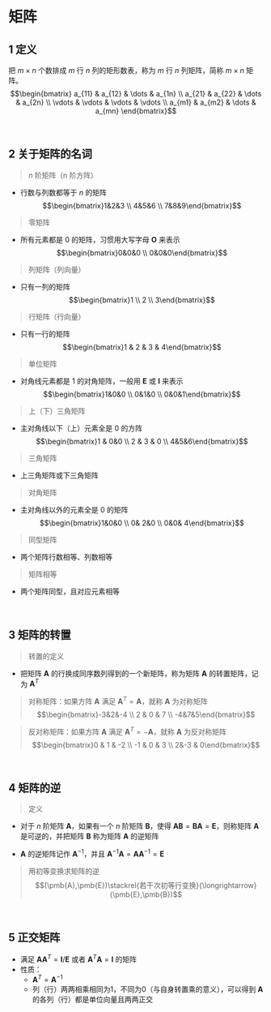 &emsp;
# 矩阵

## 1 定义
把 $m\times n$ 个数排成 $m$ 行 $n$ 列的矩形数表，称为 $m$ 行 $n$ 列矩阵，简称 $m\times n$ 矩阵。
$$\begin{bmatrix}
a_{11} & a_{12} & \dots & a_{1n} \\
a_{21} & a_{22} & \dots & a_{2n} \\
\vdots & \vdots & \vdots & \vdots \\
a_{m1} & a_{m2} & \dots & a_{mn}
\end{bmatrix}$$

&emsp;
## 2 关于矩阵的名词
>$n$ 阶矩阵（n 阶方阵）
- 行数与列数都等于 $n$ 的矩阵
$$\begin{bmatrix}1&2&3 \\
4&5&6 \\ 7&8&9\end{bmatrix}$$

>零矩阵
- 所有元素都是 $0$ 的矩阵，习惯用大写字母 $\pmb{O}$ 来表示
$$\begin{bmatrix}0&0&0 \\ 0&0&0\end{bmatrix}$$

>列矩阵（列向量）
- 只有一列的矩阵
$$\begin{bmatrix}1 \\ 2 \\ 3\end{bmatrix}$$

>行矩阵（行向量）
- 只有一行的矩阵
$$\begin{bmatrix}1 & 2 & 3 & 4\end{bmatrix}$$


>单位矩阵
- 对角线元素都是 $1$ 的对角矩阵，一般用 $\pmb{E}$ 或 $\pmb{I}$ 来表示
$$\begin{bmatrix}1&0&0 \\ 0&1&0 \\ 0&0&1\end{bmatrix}$$


>上（下）三角矩阵
- 主对角线以下（上）元素全是 $0$ 的方阵
$$\begin{bmatrix}1 & 0&0 \\ 2 & 3 & 0 \\ 4&5&6\end{bmatrix}$$

>三角矩阵
- 上三角矩阵或下三角矩阵

>对角矩阵
- 主对角线以外的元素全是 $0$ 的矩阵
$$\begin{bmatrix}1&0&0 \\ 0& 2&0 \\ 0&0& 4\end{bmatrix}$$

>同型矩阵
- 两个矩阵行数相等、列数相等
>矩阵相等
- 两个矩阵同型，且对应元素相等

&emsp;
## 3 矩阵的转置
>转置的定义
- 把矩阵 $\pmb{A}$ 的行换成同序数列得到的一个新矩阵，称为矩阵 $\pmb{A}$ 的转置矩阵，记为 $\pmb{A}^T$


>对称矩阵：如果方阵 $\pmb{A}$ 满足 $\pmb{A}^T = \pmb{A}$，就称 $\pmb{A}$ 为对称矩阵
$$\begin{bmatrix}-3&2&-4 \\ 2 & 0 & 7 \\ -4&7&5\end{bmatrix}$$

>反对称矩阵：如果方阵 $\pmb{A}$ 满足 $\pmb{A}^T = -\pmb{A}$，就称 $\pmb{A}$ 为反对称矩阵
$$\begin{bmatrix}0 & 1 & -2 \\ -1 & 0 & 3 \\ 2&-3 & 0\end{bmatrix}$$

&emsp;
## 4 矩阵的逆
>定义
- 对于 $n$ 阶矩阵 $\pmb{A}$，如果有一个 $n$ 阶矩阵 $\pmb{B}$，使得 $\pmb{AB} = \pmb{BA} = \pmb{E}$，则称矩阵 $\pmb{A}$ 是可逆的，并把矩阵 $\pmb{B}$ 称为矩阵 $\pmb{A}$ 的逆矩阵

- $\pmb{A}$ 的逆矩阵记作 $\pmb{A}^{-1}$，并且 $\pmb{A}^{-1}\pmb{A} = \pmb{A}\pmb{A}^{-1} = \pmb{E}$

>用初等变换求矩阵的逆
$$(\pmb{A},\pmb{E})\stackrel{若干次初等行变换}{\longrightarrow}(\pmb{E},\pmb{B})$$

&emsp;
## 5 正交矩阵

- 满足 $\pmb{AA}^T = \pmb{I} / \pmb{E}$ 或者 $\pmb{A}^T\pmb{A} = \pmb{I}$ 的矩阵
- 性质：
    - $\pmb{A}^T = \pmb{A}^{-1}$
    - 列（行）两两相乘相同为1，不同为0（与自身转置乘的意义），可以得到 $\pmb{A}$ 的各列（行）都是单位向量且两两正交
